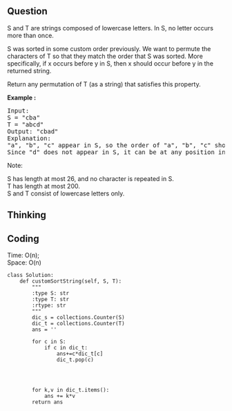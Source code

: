## Question
S and T are strings composed of lowercase letters. In S, no letter occurs more than once.<br>

S was sorted in some custom order previously. We want to permute the characters of T so that they match the order that S was sorted. More specifically, if x occurs before y in S, then x should occur before y in the returned string.<br>

Return any permutation of T (as a string) that satisfies this property.

**Example :**   
<pre>
Input: 
S = "cba"
T = "abcd"
Output: "cbad"
Explanation: 
"a", "b", "c" appear in S, so the order of "a", "b", "c" should be "c", "b", and "a". 
Since "d" does not appear in S, it can be at any position in T. "dcba", "cdba", "cbda" are also valid outputs.
</pre>

Note:<br>

S has length at most 26, and no character is repeated in S.<br>
T has length at most 200.<br>
S and T consist of lowercase letters only.

## Thinking


## Coding
Time: O(n); <br>
Space: O(n)
```python3
class Solution:
    def customSortString(self, S, T):
        """
        :type S: str
        :type T: str
        :rtype: str
        """
        dic_s = collections.Counter(S)
        dic_t = collections.Counter(T)
        ans = ''
        
        for c in S:
            if c in dic_t:
                ans+=c*dic_t[c]
                dic_t.pop(c)
                
        
                
        
        for k,v in dic_t.items():
            ans += k*v
        return ans
```

